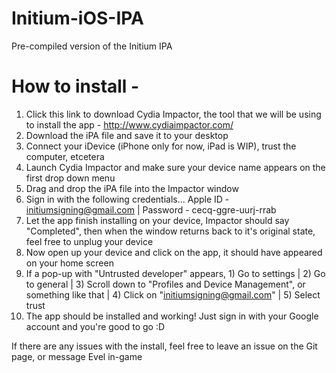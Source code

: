# Initium-iOS-IPA
Pre-compiled version of the Initium IPA

# How to install -
1. Click this link to download Cydia Impactor, the tool that we will be using to install the app - http://www.cydiaimpactor.com/
2. Download the iPA file and save it to your desktop
3. Connect your iDevice (iPhone only for now, iPad is WIP), trust the computer, etcetera
4. Launch Cydia Impactor and make sure your device name appears on the first drop down menu
5. Drag and drop the iPA file into the Impactor window
6. Sign in with the following credentials... Apple ID - initiumsigning@gmail.com | Password - cecq-ggre-uurj-rrab
7. Let the app finish installing on your device, Impactor should say "Completed", then when the window returns back to it's original state, feel free to unplug your device
8. Now open up your device and click on the app, it should have appeared on your home screen
9. If a pop-up with "Untrusted developer" appears, 1) Go to settings | 2) Go to general | 3) Scroll down to "Profiles and Device Management", or something like that | 4) Click on "initiumsigning@gmail.com" | 5) Select trust
10. The app should be installed and working! Just sign in with your Google account and you're good to go :D

If there are any issues with the install, feel free to leave an issue on the Git page, or message Evel in-game
